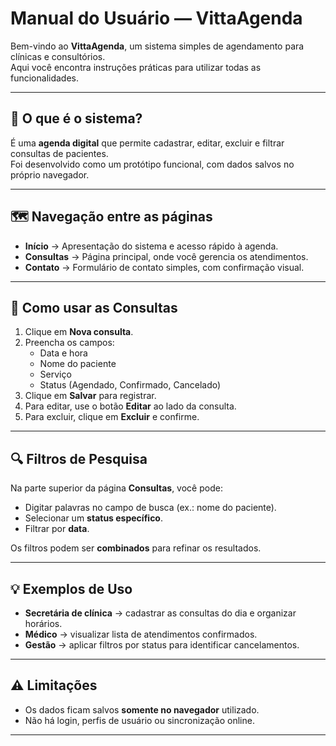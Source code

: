 # Manual do Usuário — VittaAgenda

Bem-vindo ao **VittaAgenda**, um sistema simples de agendamento para clínicas e consultórios.  
Aqui você encontra instruções práticas para utilizar todas as funcionalidades.

---

## 🎯 O que é o sistema?

É uma **agenda digital** que permite cadastrar, editar, excluir e filtrar consultas de pacientes.  
Foi desenvolvido como um protótipo funcional, com dados salvos no próprio navegador.

---

## 🗺️ Navegação entre as páginas

- **Início** → Apresentação do sistema e acesso rápido à agenda.  
- **Consultas** → Página principal, onde você gerencia os atendimentos.  
- **Contato** → Formulário de contato simples, com confirmação visual.

---

## 📝 Como usar as Consultas

1. Clique em **Nova consulta**.  
2. Preencha os campos:
   - Data e hora
   - Nome do paciente
   - Serviço
   - Status (Agendado, Confirmado, Cancelado)  
3. Clique em **Salvar** para registrar.  
4. Para editar, use o botão **Editar** ao lado da consulta.  
5. Para excluir, clique em **Excluir** e confirme.  

---

## 🔍 Filtros de Pesquisa

Na parte superior da página **Consultas**, você pode:

- Digitar palavras no campo de busca (ex.: nome do paciente).  
- Selecionar um **status específico**.  
- Filtrar por **data**.  

Os filtros podem ser **combinados** para refinar os resultados.

---

## 💡 Exemplos de Uso

- **Secretária de clínica** → cadastrar as consultas do dia e organizar horários.  
- **Médico** → visualizar lista de atendimentos confirmados.  
- **Gestão** → aplicar filtros por status para identificar cancelamentos.  

---

## ⚠️ Limitações

- Os dados ficam salvos **somente no navegador** utilizado.  
- Não há login, perfis de usuário ou sincronização online.  

---
